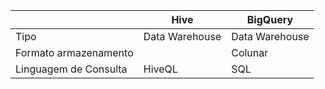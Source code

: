 
|  | Hive | BigQuery |
|----------|----------|----------|
| Tipo | Data Warehouse | Data Warehouse | 
| Formato armazenamento |  | Colunar | 
| Linguagem de Consulta | HiveQL | SQL | 
